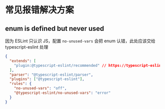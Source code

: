 # 常见报错解决方案

## enum is defined but never used
因为 ESLint 只认识 JS，配置 `no-unused-vars` 会把 enum 认错，此处应该交给 typescript-eslint 处理  
``` json
{
  "extends": [
    "plugin:@typescript-eslint/recommended" // https://typescript-eslint.io/rules/no-unused-vars/
  ],
  "parser": "@typescript-eslint/parser",
  "plugins": ["@typescript-eslint"],
  "rules": {
    "no-unused-vars": "off",
    "@typescript-eslint/no-unused-vars": "error"
  }
}
```